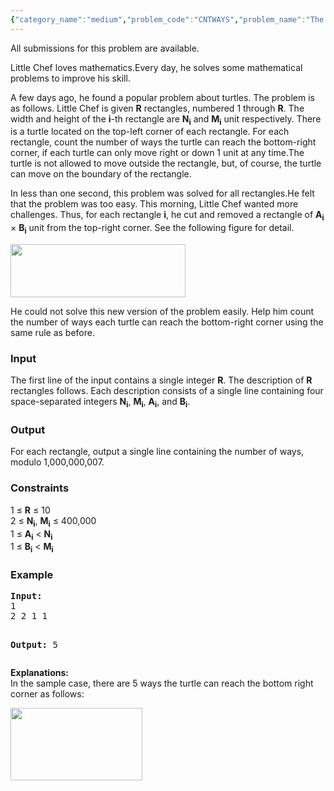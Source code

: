 ```yaml
---
{"category_name":"medium","problem_code":"CNTWAYS","problem_name":"The Uncountable Ways","languages_supported":{"0":"ADA","1":"ASM","2":"BASH","3":"BF","4":"C","5":"C99 strict","6":"CAML","7":"CLOJ","8":"CLPS","9":"CPP 4.3.2","10":"CPP 4.9.2","11":"CPP14","12":"CS2","13":"D","14":"ERL","15":"FORT","16":"FS","17":"GO","18":"HASK","19":"ICK","20":"ICON","21":"JAVA","22":"JS","23":"LISP clisp","24":"LISP sbcl","25":"LUA","26":"NEM","27":"NICE","28":"NODEJS","29":"PAS fpc","30":"PAS gpc","31":"PERL","32":"PERL6","33":"PHP","34":"PIKE","35":"PRLG","36":"PYTH","37":"PYTH 3.4","38":"RUBY","39":"SCALA","40":"SCM guile","41":"SCM qobi","42":"ST","43":"TCL","44":"TEXT","45":"WSPC"},"max_timelimit":1,"source_sizelimit":50000,"problem_author":"ballon_ziq","problem_tester":"laycurse","date_added":"12-10-2012","tags":{"0":"ballon_ziq","1":"combinatorics","2":"dec12","3":"easy"},"editorial_url":"http://discuss.codechef.com/problems/CNTWAYS","time":{"view_start_date":1355221033,"submit_start_date":1355221033,"visible_start_date":1355218200,"end_date":1735669800},"layout":"problem"}
---
```

<span class="solution-visible-txt">All submissions for this problem are available.</span><p>
Little Chef loves mathematics.Every day, he solves some mathematical problems to improve his skill.
</p>
<p>
A few days ago, he found a popular problem about turtles. The problem is as follows. Little Chef is given <b>R</b> rectangles, numbered 1 through <b>R</b>. The width and height of the <b>i</b>-th rectangle are <b>N<sub>i</sub></b> and <b>M<sub>i</sub></b> unit respectively. There is a turtle located on the top-left corner of each rectangle. For each rectangle, count the number of ways the turtle can reach the bottom-right corner, if each turtle can only move right or down 1 unit at any time.The turtle is not allowed to move outside the rectangle, but, of course, the turtle can move on the boundary of the rectangle.
</p>
<p>
In less than one second, this problem was solved for all rectangles.He felt that the problem was too easy. This morning, Little Chef wanted more challenges. Thus, for each rectangle <b>i</b>, he cut and removed a rectangle of <b>A<sub>i</sub></b> × <b>B<sub>i</sub></b> unit from the top-right corner. See the following figure for detail.
</p>
<p><img src="http://codechef.com/download/CNTWAYS1.png" width="280" height="85" /></p>
<p>
He could not solve this new version of the problem easily. Help him count the number of ways each turtle can reach the bottom-right corner using the same rule as before.
</p>
<h3>Input</h3>
<p>
The first line of the input contains a single integer <b>R</b>. The description of <b>R</b> rectangles follows. Each description consists of a single line containing four space-separated integers <b>N<sub>i</sub></b>, <b>M<sub>i</sub></b>, <b>A<sub>i</sub></b>, and <b>B<sub>i</sub></b>.
</p>
<h3>Output</h3>
<p>
For each rectangle, output a single line containing the number of ways, modulo 1,000,000,007.
</p>
<h3>Constraints</h3>
<p>
1 ≤ <b>R</b> ≤ 10<br /> 2 ≤ <b>N<sub>i</sub></b>, <b>M<sub>i</sub></b> ≤ 400,000<br />1 ≤ <b>A<sub>i</sub></b> &lt; <b>N<sub>i</sub></b><br />1 ≤ <b>B<sub>i</sub></b> &lt; <b>M<sub>i</sub></b></p>
<h3>Example</h3>
<pre>
<b>Input:</b>
1
2 2 1 1

<b>Output:</b>
5
</pre><p>
<b>Explanations:</b><br />
In the sample case, there are 5 ways the turtle can reach the bottom right corner as follows:
</p>
<p><img src=" http://codechef.com/download/CNTWAYS2.png" width="211" height="116" /></p>
